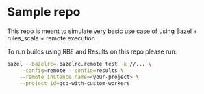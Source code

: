 # Sample repo

This repo is meant to simulate very basic use case of using Bazel + rules_scala + remote execution

To run builds using RBE and Results on this repo please run:
```bash
bazel --bazelrc=.bazelrc.remote test -k //... \
    --config=remote --config=results \
    --remote_instance_name=<your-project> \
    --project_id=gcb-with-custom-workers
```
